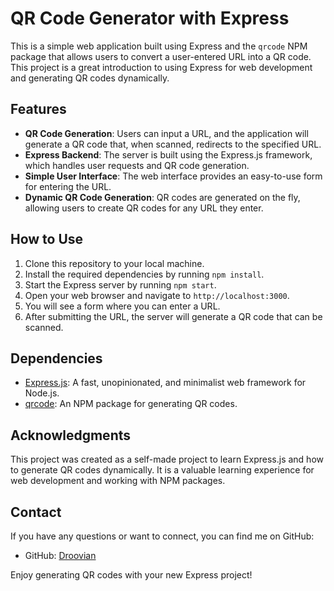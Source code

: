 # QR Code Generator with Express

This is a simple web application built using Express and the `qrcode` NPM package that allows users to convert a user-entered URL into a QR code. This project is a great introduction to using Express for web development and generating QR codes dynamically.

## Features

- **QR Code Generation**: Users can input a URL, and the application will generate a QR code that, when scanned, redirects to the specified URL.
- **Express Backend**: The server is built using the Express.js framework, which handles user requests and QR code generation.
- **Simple User Interface**: The web interface provides an easy-to-use form for entering the URL.
- **Dynamic QR Code Generation**: QR codes are generated on the fly, allowing users to create QR codes for any URL they enter.

## How to Use

1. Clone this repository to your local machine.
2. Install the required dependencies by running `npm install`.
3. Start the Express server by running `npm start`.
4. Open your web browser and navigate to `http://localhost:3000`.
5. You will see a form where you can enter a URL.
6. After submitting the URL, the server will generate a QR code that can be scanned.

## Dependencies

- [Express.js](https://expressjs.com/): A fast, unopinionated, and minimalist web framework for Node.js.
- [qrcode](https://www.npmjs.com/package/qrcode): An NPM package for generating QR codes.

## Acknowledgments

This project was created as a self-made project to learn Express.js and how to generate QR codes dynamically. It is a valuable learning experience for web development and working with NPM packages.

## Contact

If you have any questions or want to connect, you can find me on GitHub:

- GitHub: [Droovian](https://github.com/Droovian)

Enjoy generating QR codes with your new Express project!
